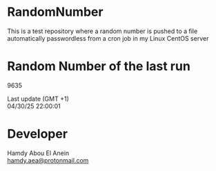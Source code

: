 # RandomNumber    
This is a test repository where a random number is pushed to a file automatically passwordless from a cron job in my Linux CentOS server    
# Random Number of the last run   
9635
      
Last update (GMT +1)    
04/30/25 22:00:01
# Developer    
Hamdy Abou El Anein   
hamdy.aea@protonmail.com
